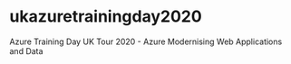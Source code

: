 # ukazuretrainingday2020
Azure Training Day UK Tour 2020 - Azure Modernising Web Applications and Data 
